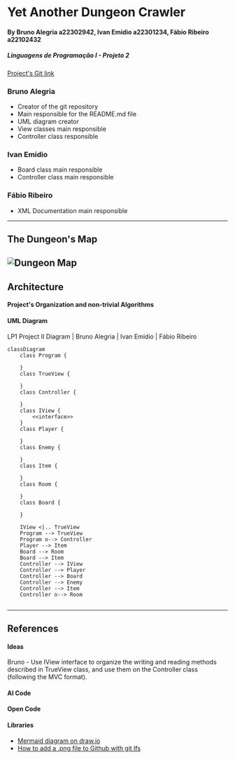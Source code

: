 # Yet Another Dungeon Crawler
#### By Bruno Alegria a22302942, Ivan Emídio a22301234, Fábio Ribeiro a22102432
##### Linguagens de Programação I - Projeto 2
[Project's Git link](https://github.com/BrunoSilvaAlegria/LP1-Project-2.git)

### Bruno Alegria
+ Creator of the git repository
+ Main responsible for the README.md file
+ UML diagram creator
+ View classes main responsible
+ Controller class responsible

### Ivan Emídio
+ Board class main responsible
+ Controller class main responsible

### Fábio Ribeiro
+ XML Documentation main responsible
---
## The Dungeon's Map
![Dungeon Map](https://github.com/BrunoSilvaAlegria/LP1-Project-2/assets/160754544/0dfb9770-621e-4baa-a7b1-d5411e8c58ab)
---
## Architecture

#### Project's Organization and non-trivial Algorithms

#### UML Diagram

LP1 Project II Diagram | Bruno Alegria | Ivan Emídio | Fábio Ribeiro
 
``` mermaid
classDiagram
    class Program {

    }
    class TrueView {

    }
    class Controller {
        
    }
    class IView {
        <<interface>>
    }
    class Player {

    }
    class Enemy {

    }
    class Item {

    }
    class Room {

    }
    class Board {

    }

    IView <|.. TrueView
    Program --> TrueView
    Program o--> Controller
    Player --> Item
    Board --> Room
    Board --> Item
    Controller --> IView
    Controller --> Player
    Controller --> Board
    Controller --> Enemy
    Controller --> Item
    Controller o--> Room    
    
```
---
## References

#### Ideas

Bruno - Use IView interface to organize the writing and reading methods described in TrueView class, and use them on the Controller class (following the MVC format).

#### AI Code

#### Open Code

#### Libraries
* [Mermaid diagram on draw.io](https://www.drawio.com/blog/mermaid-diagrams)
* [How to add a .png file to Github with git lfs](https://josh-ops.com/posts/add-files-to-git-lfs/)

